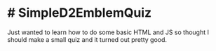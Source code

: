 # # SimpleD2EmblemQuiz

Just wanted to learn how to do some basic HTML and JS so thought I should make a small quiz and it turned out pretty good.

